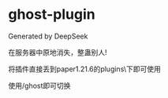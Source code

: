 # ghost-plugin
Generated by DeepSeek

在服务器中原地消失，整蛊别人!

将插件直接丢到paper1.21.6的plugins\下即可使用

使用/ghost即可切换
